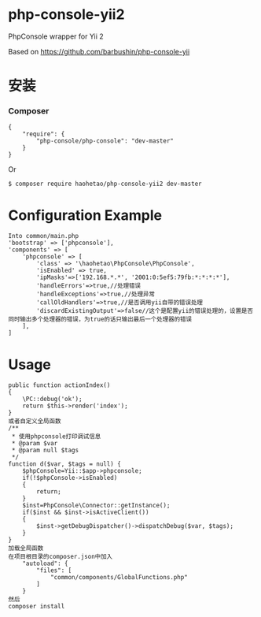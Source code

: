 # php-console-yii2
PhpConsole wrapper for Yii 2

Based on https://github.com/barbushin/php-console-yii
# 安装

### Composer

	{
		"require": {
			"php-console/php-console": "dev-master"
		}
	}

Or

	$ composer require haohetao/php-console-yii2 dev-master
# Configuration Example
    Into common/main.php
    'bootstrap' => ['phpconsole'],
    'components' => [
        'phpconsole' => [
            'class' => '\haohetao\PhpConsole\PhpConsole',
            'isEnabled' => true,
            'ipMasks'=>['192.168.*.*', '2001:0:5ef5:79fb:*:*:*:*'],
            'handleErrors'=>true,//处理错误
            'handleExceptions'=>true,//处理异常
            'callOldHandlers'=>true,//是否调用yii自带的错误处理
            'discardExistingOutput'=>false//这个是配置yii的错误处理的，设置是否同时输出多个处理器的错误，为true的话只输出最后一个处理器的错误
        ],
    ]

# Usage

    public function actionIndex()
    {
        \PC::debug('ok');
        return $this->render('index');
    }
    或者自定义全局函数
    /**
     * 使用phpconsole打印调试信息
     * @param $var
     * @param null $tags
     */
    function d($var, $tags = null) {
        $phpConsole=Yii::$app->phpconsole;
        if(!$phpConsole->isEnabled)
        {
            return;
        }
        $inst=PhpConsole\Connector::getInstance();
        if($inst && $inst->isActiveClient())
        {
            $inst->getDebugDispatcher()->dispatchDebug($var, $tags);
        }
    }
    加载全局函数
    在项目根目录的composer.json中加入
        "autoload": {
            "files": [
                "common/components/GlobalFunctions.php"
            ]
        }
    然后
    composer install